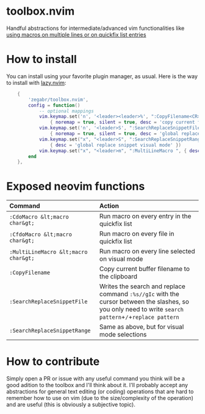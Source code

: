 # toolbox.nvim
Handful abstractions for intermediate/advanced vim functionalities like [using macros on multiple lines or on quickfix list entries](https://www.youtube.com/watch?v=KlNzYMLK8N4)

# How to install
You can install using your favorite plugin manager, as usual. Here is the way to install with [lazy.nvim](https://github.com/folke/lazy.nvim):
```lua
    {
        'zegabr/toolbox.nvim',
        config = function()
            -- optional mappings
            vim.keymap.set('n', '<leader><leader>%', ":CopyFilename<CR>",
                { noremap = true, silent = true, desc = 'copy current file name to clipboard' })
            vim.keymap.set('n', '<leader>S', ":SearchReplaceSnippetFile<CR>",
                { noremap = true, silent = true, desc = 'global replace snippet normal mode' })
            vim.keymap.set("x", "<leader>S", ":SearchReplaceSnippetRange<CR>",
                { desc = 'global replace snippet visual mode' })
            vim.keymap.set("x", "<leader>m", ":MultiLineMacro ", { desc = 'run macro per line on visual mode' })
        end
    },
```

# Exposed neovim functions

| Command   | Action  |
|:---|:---|
| `:CdoMacro &lt;macro char&gt;` | Run macro on every entry in the quickfix list |
| `:CfdoMacro &lt;macro char&gt;` | Run macro on every file in quickfix list |
| `:MultiLineMacro &lt;macro char&gt;` | Run macro on every line selected on visual mode |
| `:CopyFilename` | Copy current buffer filename to the clipboard |
| `:SearchReplaceSnippetFile` | Writes the search and replace command `:%s//gIc` with the cursor between the slashes, so you only need to write `search pattern`+`/`+`replace pattern` |
| `:SearchReplaceSnippetRange` | Same as above, but for visual mode selections |

# How to contribute

Simply open a PR or issue with any useful command you think will be a good adition to the toolbox and I'll think about it. I'll probably accept any abstractions for general text editing (or coding) operations that are hard to remember how to use on vim (due to the size/complexity of the operation) and are useful (this is obviously a subjective topic).
